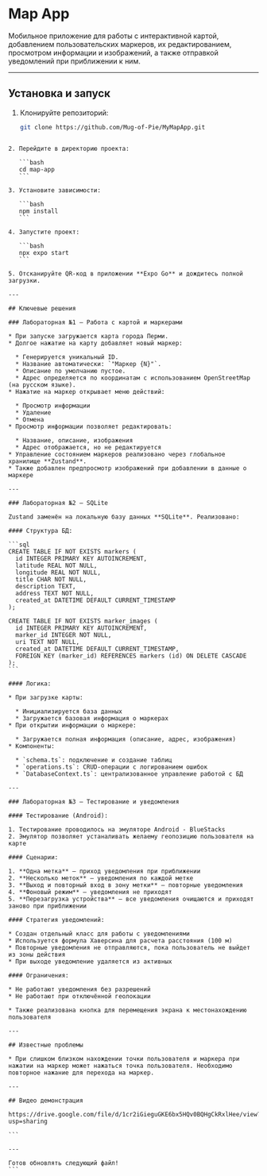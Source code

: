 # Map App

Мобильное приложение для работы с интерактивной картой, добавлением пользовательских маркеров, их редактированием, просмотром информации и изображений, а также отправкой уведомлений при приближении к ним.

---

## Установка и запуск

1. Клонируйте репозиторий:
   ```bash
   git clone https://github.com/Mug-of-Pie/MyMapApp.git
````

2. Перейдите в директорию проекта:

   ```bash
   cd map-app
   ```

3. Установите зависимости:

   ```bash
   npm install
   ```

4. Запустите проект:

   ```bash
   npx expo start
   ```

5. Отсканируйте QR-код в приложении **Expo Go** и дождитесь полной загрузки.

---

## Ключевые решения

### Лабораторная №1 — Работа с картой и маркерами

* При запуске загружается карта города Перми.
* Долгое нажатие на карту добавляет новый маркер:

  * Генерируется уникальный ID.
  * Название автоматически: `"Маркер {N}"`.
  * Описание по умолчанию пустое.
  * Адрес определяется по координатам с использованием OpenStreetMap (на русском языке).
* Нажатие на маркер открывает меню действий:

  * Просмотр информации
  * Удаление
  * Отмена
* Просмотр информации позволяет редактировать:

  * Название, описание, изображения
  * Адрес отображается, но не редактируется
* Управление состоянием маркеров реализовано через глобальное хранилище **Zustand**.
* Также добавлен предпросмотр изображений при добавлении в данные о маркере

---

### Лабораторная №2 — SQLite

Zustand заменён на локальную базу данных **SQLite**. Реализовано:

#### Структура БД:

```sql
CREATE TABLE IF NOT EXISTS markers (
  id INTEGER PRIMARY KEY AUTOINCREMENT,
  latitude REAL NOT NULL,
  longitude REAL NOT NULL,
  title CHAR NOT NULL,
  description TEXT,
  address TEXT NOT NULL,
  created_at DATETIME DEFAULT CURRENT_TIMESTAMP
);

CREATE TABLE IF NOT EXISTS marker_images (
  id INTEGER PRIMARY KEY AUTOINCREMENT,
  marker_id INTEGER NOT NULL,
  uri TEXT NOT NULL,
  created_at DATETIME DEFAULT CURRENT_TIMESTAMP,
  FOREIGN KEY (marker_id) REFERENCES markers (id) ON DELETE CASCADE
);
```

#### Логика:

* При загрузке карты:

  * Инициализируется база данных
  * Загружается базовая информация о маркерах
* При открытии информации о маркере:

  * Загружается полная информация (описание, адрес, изображения)
* Компоненты:

  * `schema.ts`: подключение и создание таблиц
  * `operations.ts`: CRUD-операции с логированием ошибок
  * `DatabaseContext.ts`: централизованное управление работой с БД

---

### Лабораторная №3 — Тестирование и уведомления

#### Тестирование (Android):

1. Тестирование проводилось на эмуляторе Android - BlueStacks
2. Эмулятор позволяет устаналивать желаему геопозицию пользователя на карте

#### Сценарии:

1. **Одна метка** — приход уведомления при приближении
2. **Несколько меток** — уведомления по каждой метке
3. **Выход и повторный вход в зону метки** — повторные уведомления
4. **Фоновый режим** — уведомления не приходят
5. **Перезагрузка устройства** — все уведомления очищаются и приходят заново при приближении

#### Стратегия уведомлений:

* Создан отдельный класс для работы с уведомлениями
* Используется формула Хаверсина для расчета расстояния (100 м)
* Повторные уведомления не отправляются, пока пользователь не выйдет из зоны действия
* При выходе уведомление удаляется из активных

#### Ограничения:

* Не работают уведомления без разрешений
* Не работают при отключённой геолокации

* Также реализована кнопка для перемещения экрана к местонахождению пользователя

---

## Известные проблемы

* При слишком близком нахождении точки пользователя и маркера при нажатии на маркер может нажаться точка пользователя. Необходимо повторное нажание для перехода на маркер.

---

## Видео демонстрация

https://drive.google.com/file/d/1cr2iGieguGKE6bx5HQv0BQHgCkRxlHee/view?usp=sharing

```

---

Готов обновлять следующий файл!
```
